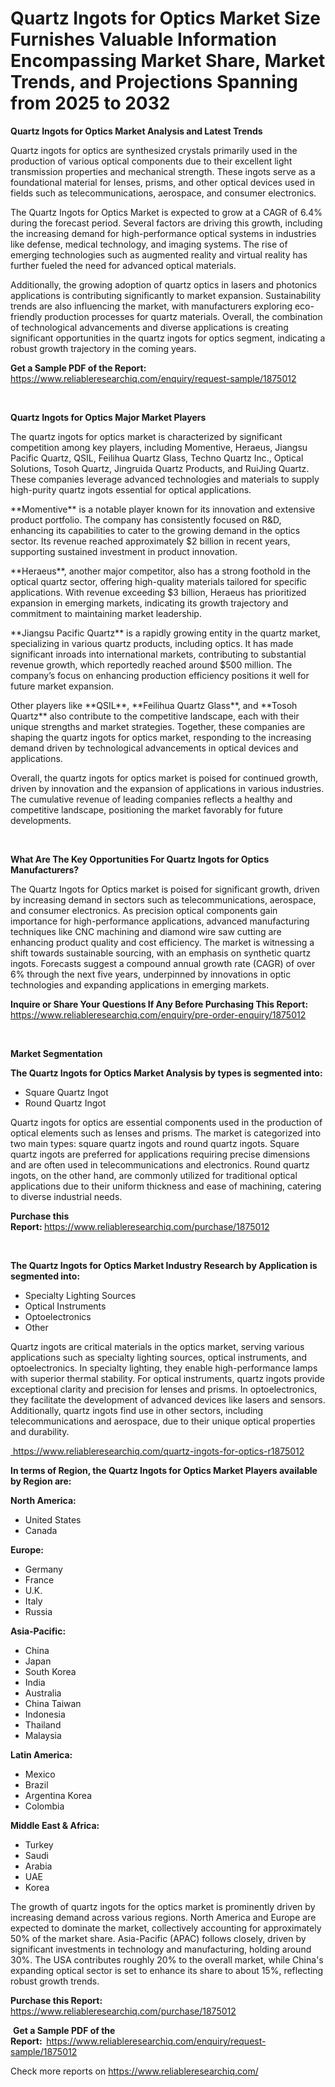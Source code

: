 <p><h1>Quartz Ingots for Optics Market Size Furnishes Valuable Information Encompassing Market Share, Market Trends, and Projections Spanning from 2025 to 2032</h1></p><p><strong>Quartz Ingots for Optics Market Analysis and Latest Trends</strong></p>
<p><p>Quartz ingots for optics are synthesized crystals primarily used in the production of various optical components due to their excellent light transmission properties and mechanical strength. These ingots serve as a foundational material for lenses, prisms, and other optical devices used in fields such as telecommunications, aerospace, and consumer electronics.</p><p>The Quartz Ingots for Optics Market is expected to grow at a CAGR of 6.4% during the forecast period. Several factors are driving this growth, including the increasing demand for high-performance optical systems in industries like defense, medical technology, and imaging systems. The rise of emerging technologies such as augmented reality and virtual reality has further fueled the need for advanced optical materials.</p><p>Additionally, the growing adoption of quartz optics in lasers and photonics applications is contributing significantly to market expansion. Sustainability trends are also influencing the market, with manufacturers exploring eco-friendly production processes for quartz materials. Overall, the combination of technological advancements and diverse applications is creating significant opportunities in the quartz ingots for optics segment, indicating a robust growth trajectory in the coming years.</p></p>
<p><strong>Get a Sample PDF of the Report:&nbsp;</strong> <a href="https://www.reliableresearchiq.com/enquiry/request-sample/1875012?utm_campaign=2291&utm_medium=2&utm_source=Github&utm_content=ia&utm_term=03042025&utm_id=quartz-ingots-for-optics">https://www.reliableresearchiq.com/enquiry/request-sample/1875012</a></p>
<p>&nbsp;</p>
<p><strong>Quartz Ingots for Optics Major Market Players</strong></p>
<p><p>The quartz ingots for optics market is characterized by significant competition among key players, including Momentive, Heraeus, Jiangsu Pacific Quartz, QSIL, Feilihua Quartz Glass, Techno Quartz Inc., Optical Solutions, Tosoh Quartz, Jingruida Quartz Products, and RuiJing Quartz. These companies leverage advanced technologies and materials to supply high-purity quartz ingots essential for optical applications.</p><p>**Momentive** is a notable player known for its innovation and extensive product portfolio. The company has consistently focused on R&D, enhancing its capabilities to cater to the growing demand in the optics sector. Its revenue reached approximately $2 billion in recent years, supporting sustained investment in product innovation.</p><p>**Heraeus**, another major competitor, also has a strong foothold in the optical quartz sector, offering high-quality materials tailored for specific applications. With revenue exceeding $3 billion, Heraeus has prioritized expansion in emerging markets, indicating its growth trajectory and commitment to maintaining market leadership.</p><p>**Jiangsu Pacific Quartz** is a rapidly growing entity in the quartz market, specializing in various quartz products, including optics. It has made significant inroads into international markets, contributing to substantial revenue growth, which reportedly reached around $500 million. The company’s focus on enhancing production efficiency positions it well for future market expansion.</p><p>Other players like **QSIL**, **Feilihua Quartz Glass**, and **Tosoh Quartz** also contribute to the competitive landscape, each with their unique strengths and market strategies. Together, these companies are shaping the quartz ingots for optics market, responding to the increasing demand driven by technological advancements in optical devices and applications.</p><p>Overall, the quartz ingots for optics market is poised for continued growth, driven by innovation and the expansion of applications in various industries. The cumulative revenue of leading companies reflects a healthy and competitive landscape, positioning the market favorably for future developments.</p></p>
<p>&nbsp;</p>
<p><strong>What Are The Key Opportunities For Quartz Ingots for Optics Manufacturers?</strong></p>
<p><p>The Quartz Ingots for Optics market is poised for significant growth, driven by increasing demand in sectors such as telecommunications, aerospace, and consumer electronics. As precision optical components gain importance for high-performance applications, advanced manufacturing techniques like CNC machining and diamond wire saw cutting are enhancing product quality and cost efficiency. The market is witnessing a shift towards sustainable sourcing, with an emphasis on synthetic quartz ingots. Forecasts suggest a compound annual growth rate (CAGR) of over 6% through the next five years, underpinned by innovations in optic technologies and expanding applications in emerging markets.</p></p>
<p><strong>Inquire or Share Your Questions If Any Before Purchasing This Report:</strong> <a href="https://www.reliableresearchiq.com/enquiry/pre-order-enquiry/1875012?utm_campaign=2291&utm_medium=2&utm_source=Github&utm_content=ia&utm_term=03042025&utm_id=quartz-ingots-for-optics">https://www.reliableresearchiq.com/enquiry/pre-order-enquiry/1875012</a></p>
<p>&nbsp;</p>
<p><strong>Market Segmentation</strong></p>
<p><strong>The Quartz Ingots for Optics Market Analysis by types is segmented into:</strong></p>
<p><ul><li>Square Quartz Ingot</li><li>Round Quartz Ingot</li></ul></p>
<p><p>Quartz ingots for optics are essential components used in the production of optical elements such as lenses and prisms. The market is categorized into two main types: square quartz ingots and round quartz ingots. Square quartz ingots are preferred for applications requiring precise dimensions and are often used in telecommunications and electronics. Round quartz ingots, on the other hand, are commonly utilized for traditional optical applications due to their uniform thickness and ease of machining, catering to diverse industrial needs.</p></p>
<p><strong>Purchase this Report:&nbsp;</strong><a href="https://www.reliableresearchiq.com/purchase/1875012?utm_campaign=2291&utm_medium=2&utm_source=Github&utm_content=ia&utm_term=03042025&utm_id=quartz-ingots-for-optics">https://www.reliableresearchiq.com/purchase/1875012</a></p>
<p>&nbsp;</p>
<p><strong>The Quartz Ingots for Optics Market Industry Research by Application is segmented into:</strong></p>
<p><ul><li>Specialty Lighting Sources</li><li>Optical Instruments</li><li>Optoelectronics</li><li>Other</li></ul></p>
<p><p>Quartz ingots are critical materials in the optics market, serving various applications such as specialty lighting sources, optical instruments, and optoelectronics. In specialty lighting, they enable high-performance lamps with superior thermal stability. For optical instruments, quartz ingots provide exceptional clarity and precision for lenses and prisms. In optoelectronics, they facilitate the development of advanced devices like lasers and sensors. Additionally, quartz ingots find use in other sectors, including telecommunications and aerospace, due to their unique optical properties and durability.</p></p>
<p><a href="https://www.reliableresearchiq.com/quartz-ingots-for-optics-r1875012?utm_campaign=2291&utm_medium=2&utm_source=Github&utm_content=ia&utm_term=03042025&utm_id=quartz-ingots-for-optics">&nbsp;https://www.reliableresearchiq.com/quartz-ingots-for-optics-r1875012</a></p>
<p><strong>In terms of Region, the Quartz Ingots for Optics Market Players available by Region are:</strong></p>
<p>
    <p> <strong> North America: </strong>
        <ul>
            <li>United States</li>
            <li>Canada</li>
        </ul>
        </p> 
    <p> <strong> Europe: </strong>
        <ul>
            <li>Germany</li>
            <li>France</li>
            <li>U.K.</li>
            <li>Italy</li>
            <li>Russia</li>
        </ul>
        </p> 
    <p> <strong> Asia-Pacific: </strong>
        <ul>
            <li>China</li>
            <li>Japan</li>
            <li>South Korea</li>
            <li>India</li>
            <li>Australia</li>
            <li>China Taiwan</li>
            <li>Indonesia</li>
            <li>Thailand</li>
            <li>Malaysia</li>
        </ul>
        </p> 
    <p> <strong> Latin America: </strong>
        <ul>
            <li>Mexico</li>
            <li>Brazil</li>
            <li>Argentina Korea</li>
            <li>Colombia</li>
        </ul>
        </p> 
    <p> <strong> Middle East & Africa: </strong>
        <ul>
            <li>Turkey</li>
            <li>Saudi</li>
            <li>Arabia</li>
            <li>UAE</li>
            <li>Korea</li>
        </ul>
    </p>
    </p>
<p><p>The growth of quartz ingots for the optics market is prominently driven by increasing demand across various regions. North America and Europe are expected to dominate the market, collectively accounting for approximately 50% of the market share. Asia-Pacific (APAC) follows closely, driven by significant investments in technology and manufacturing, holding around 30%. The USA contributes roughly 20% to the overall market, while China's expanding optical sector is set to enhance its share to about 15%, reflecting robust growth trends.</p></p>
<p><strong>Purchase this Report: </strong><a href="https://www.reliableresearchiq.com/purchase/1875012?utm_campaign=2291&utm_medium=2&utm_source=Github&utm_content=ia&utm_term=03042025&utm_id=quartz-ingots-for-optics">https://www.reliableresearchiq.com/purchase/1875012</a></p>
<p>&nbsp;<strong>Get a Sample PDF of the Report:&nbsp;&nbsp;</strong><a href="https://www.reliableresearchiq.com/enquiry/request-sample/1875012?utm_campaign=2291&utm_medium=2&utm_source=Github&utm_content=ia&utm_term=03042025&utm_id=quartz-ingots-for-optics">https://www.reliableresearchiq.com/enquiry/request-sample/1875012</a></p>
<p><strong></strong></p>
<p>Check more reports on <a href="https://www.reliableresearchiq.com/?utm_campaign=2291&utm_medium=2&utm_source=Github&utm_content=ia&utm_term=03042025&utm_id=quartz-ingots-for-optics">https://www.reliableresearchiq.com/</a></p>